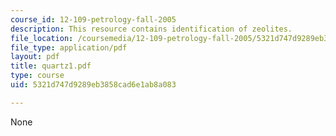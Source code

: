 ```yaml
---
course_id: 12-109-petrology-fall-2005
description: This resource contains identification of zeolites.
file_location: /coursemedia/12-109-petrology-fall-2005/5321d747d9289eb3858cad6e1ab8a083_quartz1.pdf
file_type: application/pdf
layout: pdf
title: quartz1.pdf
type: course
uid: 5321d747d9289eb3858cad6e1ab8a083

---
```

None